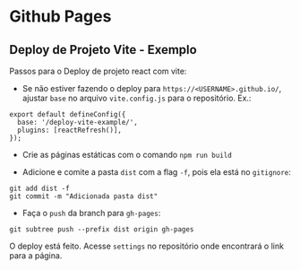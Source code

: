 # Github Pages

## Deploy de Projeto Vite - Exemplo

Passos para o Deploy de projeto react com vite:

- Se não estiver fazendo o deploy para `https://<USERNAME>.github.io/`, ajustar `base` no arquivo `vite.config.js` para o repositório. Ex.:

```
export default defineConfig({
  base: '/deploy-vite-example/',
  plugins: [reactRefresh()],
});
```

- Crie as páginas estáticas com o comando `npm run build`

- Adicione e comite a pasta `dist` com a flag `-f`, pois ela está no `gitignore`:

```
git add dist -f
git commit -m "Adicionada pasta dist"
```

- Faça o `push` da branch para `gh-pages`:

```
git subtree push --prefix dist origin gh-pages
```

O deploy está feito. Acesse `settings` no repositório onde encontrará o link para a página.
